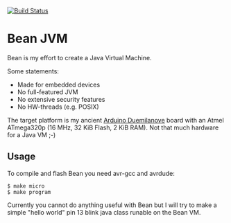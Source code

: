 [![Build Status](https://travis-ci.org/cli/bean.svg?branch=master)](https://travis-ci.org/cli/bean)

Bean JVM
=========

Bean is my effort to create a Java Virtual Machine. 

Some statements:
 - Made for embedded devices
 - No full-featured JVM
 - No extensive security features
 - No HW-threads (e.g. POSIX)

The target platform is my ancient [Arduino Duemilanove](https://www.arduino.cc/en/Main/arduinoBoardDuemilanove) board with an Atmel ATmega320p (16 MHz, 32 KiB Flash, 2 KiB RAM). Not that much hardware for a Java VM ;-)

Usage
-----

To compile and flash Bean you need avr-gcc and avrdude:

    $ make micro
    $ make program

Currently you cannot do anything useful with Bean but I will try to make a simple "hello world" pin 13 blink java class runable on the Bean VM.
